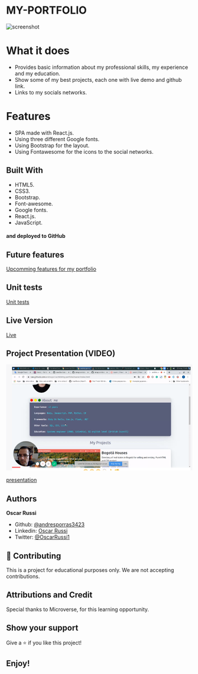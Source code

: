 # MY-PORTFOLIO

![screenshot](./public/assets/screenshot.png)

# What it does

- Provides basic information about my professional skills, my experience and my education.
- Show some of my best projects, each one with live demo and github link.
- Links to my socials networks.


# Features

- SPA made with React.js.
- Using three different Google fonts.
- Using Bootstrap for the layout.
- Using Fontawesome for the icons to the social networks.

## Built With

- HTML5.
- CSS3.
- Bootstrap.
- Font-awesome.
- Google fonts.
- React.js.
- JavaScript.

#### and deployed to GitHub

## Future features

[Upcomming features for my portfolio](https://github.com/andresporras3423/my-portfolio/issues)

## Unit tests

[Unit tests](https://github.com/andresporras3423/my-portfolio/issues/3)

## Live Version

[Live](https://andres-porras-portfolio.netlify.app/)

## Project Presentation (VIDEO)

[![Project presentation](./src/assets/screenshot-video.png)](https://www.loom.com/share/6a5bd2ea817a439f958324f69bdd58bc)

[presentation](https://www.loom.com/share/c5492c8765374b67af893cb578cf8aac)

## Authors

**Oscar Russi**
- Github: [@andresporras3423](https://github.com/andresporras3423/)
- Linkedin: [Oscar Russi](https://www.linkedin.com/in/oscar-andres-russi-porras/)
- Twitter: [@OscarRussi1](https://twitter.com/OscarRussi1)

## 🤝 Contributing

This is a project for educational purposes only. We are not accepting contributions.

## Attributions and Credit

Special thanks to Microverse, for this learning opportunity. 

## Show your support

Give a ⭐️ if you like this project!

## Enjoy!
